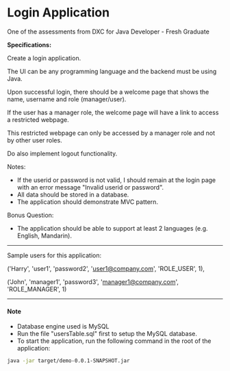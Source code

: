 # Login Application

One of the assessments from DXC for Java Developer - Fresh Graduate

**Specifications:**

Create a login application.

The UI can be any programming language and the backend must be using Java.

Upon successful login, there should be a welcome page that shows the name, username and role
(manager/user).

If the user has a manager role, the welcome page will have a link to access a restricted webpage.

This restricted webpage can only be accessed by a manager role and not by other user roles.

Do also implement logout functionality.

Notes:
- If the userid or password is not valid, I should remain at the login page with an error message
&quot;Invalid userid or password&quot;.
- All data should be stored in a database.
- The application should demonstrate MVC pattern.

Bonus Question:
- The application should be able to support at least 2 languages (e.g. English, Mandarin).

-------
Sample users for this application:

('Harry', 'user1', 'password2', 'user1@company.com', 'ROLE_USER', 1),

('John', 'manager1', 'password3', 'manager1@company.com', 'ROLE_MANAGER', 1)

------
#### Note
- Database engine used is MySQL
- Run the file "usersTable.sql" first to setup the MySQL database.
- To start the application, run the following command in the root of the application:
```sh
java -jar target/demo-0.0.1-SNAPSHOT.jar
```